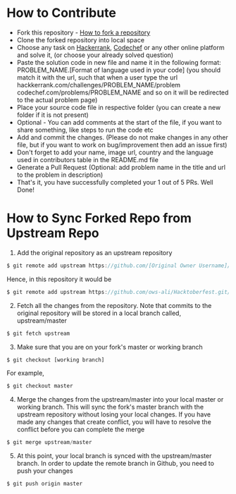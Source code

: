 # How to Contribute


- Fork this repository - [How to fork a repository](https://services.github.com/on-demand/intro-to-github/create-pull-request)
- Clone the forked repository into local space
- Choose any task on [Hackerrank](https://www.hackerrank.com/), [Codechef](https://www.codechef.com/) or any other online platform and solve it, (or choose your already solved question)
- Paste the solution code in new file and name it in the following format:
PROBLEM_NAME.[Format of language used in your code]
(you should match it with the url, such that when a user type the url 
hackkerrank.com/challenges/PROBLEM_NAME/problem 
codechef.com/problems/PROBLEM_NAME
and so on
it will be redirected to the actual problem page)
- Place your source code file in respective folder (you can create a new folder if it is not present)
- Optional - You can add comments at the start of the file, if you want to share something, like steps to run the code etc
- Add and commit the changes. (Please do not make changes in any other file, but if you want to work on bug/improvement then add an issue first)
- Don't forget to add your name, image url, country and the language used in contributors table in the README.md file
- Generate a Pull Request (Optional: add problem name in the title and url to the problem in description)
- That's it, you have successfully completed your 1 out of 5 PRs. Well Done!


# How to Sync Forked Repo from Upstream Repo


1. Add the original repository as an upstream repository
```javascript
$ git remote add upstream https://github.com/[Original Owner Username]/[Original Repository].git
```
Hence, in this repository it would be
```javascript
$ git remote add upstream https://github.com/ows-ali/Hacktoberfest.git/
```

2. Fetch all the changes from the repository. Note that commits to the original repository will be stored in a local branch called, upstream/master
```javascript
$ git fetch upstream
```

3. Make sure that you are on your fork's master or working branch
```javascript
$ git checkout [working branch]
```
For example,
```javascript
$ git checkout master
```

4. Merge the changes from the upstream/master into  your local master or working branch. This will sync the fork's master branch with the upstream repository without losing your local changes. If you have made any changes that create conflict, you will have to resolve the conflict before you can complete the merge
```javascript
$ git merge upstream/master
```

5. At this point, your local branch is synced with the upstream/master branch. In order to update the remote branch in Github, you need to push your changes
```javascript
$ git push origin master
```
